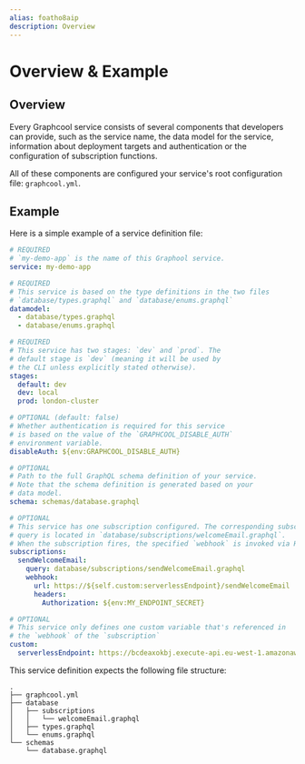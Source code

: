 ```yaml
---
alias: foatho8aip
description: Overview
---
```


# Overview & Example

## Overview

Every Graphcool service consists of several components that developers can provide, such as the service name, the data model for the service, information about deployment targets and authentication or the configuration of subscription functions.

All of these components are configured your service's root configuration file: `graphcool.yml`.

## Example

Here is a simple example of a service definition file:

```yml
# REQUIRED
# `my-demo-app` is the name of this Graphool service.
service: my-demo-app

# REQUIRED
# This service is based on the type definitions in the two files
# `database/types.graphql` and `database/enums.graphql`
datamodel:
  - database/types.graphql
  - database/enums.graphql

# REQUIRED
# This service has two stages: `dev` and `prod`. The
# default stage is `dev` (meaning it will be used by
# the CLI unless explicitly stated otherwise).
stages:
  default: dev
  dev: local
  prod: london-cluster

# OPTIONAL (default: false)
# Whether authentication is required for this service
# is based on the value of the `GRAPHCOOL_DISABLE_AUTH`
# environment variable.
disableAuth: ${env:GRAPHCOOL_DISABLE_AUTH}

# OPTIONAL
# Path to the full GraphQL schema definition of your service.
# Note that the schema definition is generated based on your
# data model.
schema: schemas/database.graphql

# OPTIONAL
# This service has one subscription configured. The corresponding subscription
# query is located in `database/subscriptions/welcomeEmail.graphql`.
# When the subscription fires, the specified `webhook` is invoked via HTTP.
subscriptions:
  sendWelcomeEmail:
    query: database/subscriptions/sendWelcomeEmail.graphql
    webhook:
      url: https://${self.custom:serverlessEndpoint}/sendWelcomeEmail
      headers:
        Authorization: ${env:MY_ENDPOINT_SECRET}

# OPTIONAL
# This service only defines one custom variable that's referenced in
# the `webhook` of the `subscription`
custom:
  serverlessEndpoint: https://bcdeaxokbj.execute-api.eu-west-1.amazonaws.com/dev
```

This service definition expects the following file structure:

```
.
├── graphcool.yml
├── database
│   ├── subscriptions
│   │   └── welcomeEmail.graphql
│   ├── types.graphql
│   └── enums.graphql
└── schemas
    └── database.graphql
```
